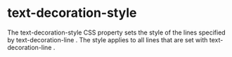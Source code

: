 # text-decoration-style
The text-decoration-style CSS property sets the style of the lines specified by text-decoration-line . The style applies to all lines that are set with text-decoration-line .

